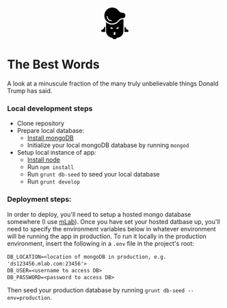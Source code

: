 <p align="center"><img src="https://raw.githubusercontent.com/filipemir/trump/master/public/src/img/face.png"></p>

# The Best Words

A look at a minuscule fraction of the many truly unbelievable things Donald Trump has said.

### Local development steps
* Clone repository
* Prepare local database:
  * [Install mongoDB](https://www.mongodb.com/download-center)
  * Initialize your local mongoDB database by running `mongod`
* Setup local instance of app:
  * [Install node](https://nodejs.org/en/download/)
  * Run `npm install`
  * Run `grunt db-seed` to seed your local database
  * Run `grunt develop`

### Deployment steps:
In order to deploy, you'll need to setup a hosted mongo database somewhere (I use [mLab](www.mlab.com)). Once you have set your hosted datbase up, you'll need to specify the environment variables below in whatever environment will be running the app in production. To run it locally in the production environment, insert the following in a `.env` file in the project's root:

```
DB_LOCATION=<location of mongoDB in production, e.g. 'ds123456.mlab.com:23456'>
DB_USER=<username to access DB>
DB_PASSWORD=<password to access DB>
```

Then seed your production database by running `grunt db-seed --env=production`.


